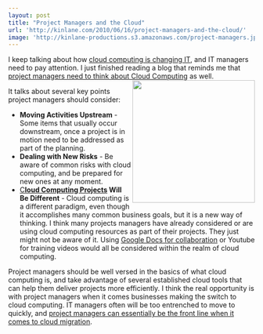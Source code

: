 ```yaml
---
layout: post
title: "Project Managers and the Cloud"
url: 'http://kinlane.com/2010/06/16/project-managers-and-the-cloud/'
image: 'http://kinlane-productions.s3.amazonaws.com/project-managers.jpg'
---
```


I keep talking about how [cloud computing is changing IT][1], and IT managers need to pay attention. I just finished reading a blog that reminds me that [project managers need to think about Cloud Computing][2] as well.<img class="alignnone c1" title="Project Managers" src="http://kinlane-productions.s3.amazonaws.com/project-managers.jpg" alt="" width="250" align="right" />

It talks about several key points project managers should consider:

  * **Moving Activities Upstream** \- Some items that usually occur downstream, once a project is in motion need to be addressed as part of the planning.
  * **Dealing with New Risks** \- Be aware of common risks with cloud computing, and be prepared for new ones at any moment.
  * [C][3]**[loud Computing Projects][3] Will Be Different** \- Cloud computing is a different paradigm, even though it accomplishes many common business goals, but it is a new way of thinking.
I think many projects managers have already considered or are using cloud computing resources as part of their projects. They just might not be aware of it. Using [Google Docs for collaboration][4] or Youtube for training videos would all be considered within the realm of cloud computing.

Project managers should be well versed in the basics of what cloud computing is, and take advantage of several established cloud tools that can help them deliver projects more efficiently. I think the real opportunity is with project managers when it comes businesses making the switch to cloud computing. IT managers often will be too entrenched to move to quickly, and [project managers can essentially be the front line when it comes to cloud migration][4].

   [1]: http://www.kinlane.com/2010/06/small-business-it-review/
   [2]: http://consultingblogs.emc.com/simonmunro/archive/2010/06/15/project-managers-need-to-think-about-cloud-computing.aspx
   [3]: http://www.kinlane.com/category/cloud-computing/
   [4]: project%20managers%20can%20essentially%20be%20the%20front%20line%20when%20it%20comes%20to%20cloud%20migration
